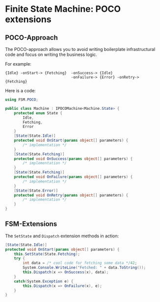 # Finite State Machine: POCO extensions


## POCO-Approach

The POCO-approach allows you to avoid writing boilerplate infrastructural code
and focus on writing the business logic.

For example:  
```
{Idle} -onStart-> {Fetching}  -onSuccess-> {Idle}  
                              -onFailure-> {Error} -onRetry-> {Fetching}  
```

Here is a code:
```cs
using FSM.POCO;

public class Machine : IPOCOMachine<Machine.State> {
    protected enum State {
        Idle,
        Fetching,
        Error
    }
    [State(State.Idle)]
    protected void OnStart(params object[] parameters) { 
        /* implementation */  
    }
    [State(State.Fetching)]
    protected void OnSuccess(params object[] parameters) { 
        /* implementation */  
    }
    [State(State.Fetching)]
    protected void OnFailure(params object[] parameters) { 
        /* implementation */  
    }
    [State(State.Error)]
    protected void OnRetry(params object[] parameters) { 
        /* implementation */  
    }
}
```

## FSM-Extensions

The `SetState` and `Dispatch` extension methods in action:

```cs
[State(State.Idle)]
protected void OnStart(params object[] parameters) {
    this.SetState(State.Fetching);
    try {
        int data = /* cool code for fetching some data */42;
        System.Console.WriteLine("Fetched: " + data.ToString());
        this.Dispatch(x => OnSuccess(x), data);
    }
    catch(System.Exception e) {
        this.Dispatch(x => OnFailure(x), e);
    }
}
```
